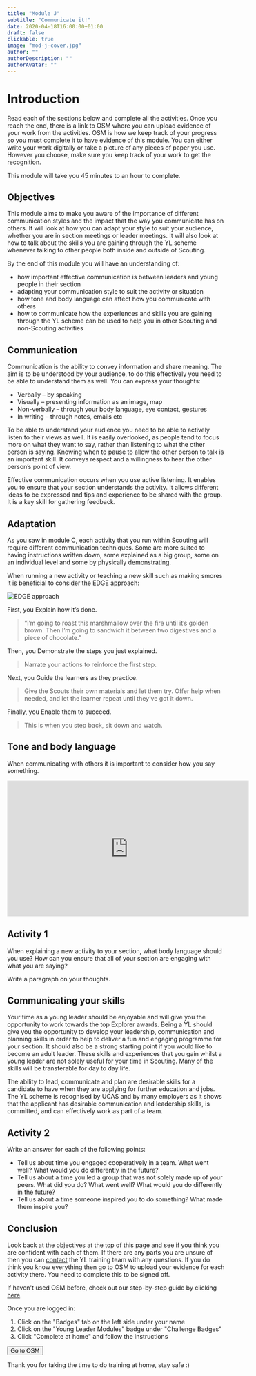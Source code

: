 ```yaml
---
title: "Module J"
subtitle: "Communicate it!"
date: 2020-04-18T16:00:00+01:00
draft: false
clickable: true
image: "mod-j-cover.jpg"
author: ""
authorDescription: ""
authorAvatar: ""
---
```


# Introduction

Read each of the sections below and complete all the activities. Once you reach the end, there is a link to OSM where you can upload evidence of your work from the activities. OSM is how we keep track of your progress so you must complete it to have evidence of this module. You can either write your work digitally or take a picture of any pieces of paper you use. However you choose, make sure you keep track of your work to get the recognition.

This module will take you 45 minutes to an hour to complete.

## Objectives

This module aims to make you aware of the importance of different communication styles and the impact that the way you communicate has on others. It will look at how you can adapt your style to suit your audience, whether you are in section meetings or leader meetings. It will also look at how to talk about the skills you are gaining through the YL scheme whenever talking to other people both inside and outside of Scouting.

By the end of this module you will have an understanding of:

- how important effective communication is between leaders and young people in their section
- adapting your communication style to suit the activity or situation
- how tone and body language can affect how you communicate with others
- how to communicate how the experiences and skills you are gaining through the YL scheme can be used to help you in other Scouting and non-Scouting activities

## Communication

Communication is the ability to convey information and share meaning. The aim is to be understood by your audience, to do this effectively you need to be able to understand them as well. You can express your thoughts:

- Verbally – by speaking
- Visually – presenting information as an image, map
- Non-verbally – through your body language, eye contact, gestures
- In writing – through notes, emails etc

To be able to understand your audience you need to be able to actively listen to their views as well. It is easily overlooked, as people tend to focus more on what they want to say, rather than listening to what the other person is saying. Knowing when to pause to allow the other person to talk is an important skill. It conveys respect and a willingness to hear the other person’s point of view.

Effective communication occurs when you use active listening. It enables you to ensure that your section understands the activity. It allows different ideas to be expressed and tips and experience to be shared with the group. It is a key skill for gathering feedback.

## Adaptation

As you saw in module C, each activity that you run within Scouting will require different communication techniques. Some are more suited to having instructions written down, some explained as a big group, some on an individual level and some by physically demonstrating.

When running a new activity or teaching a new skill such as making smores it is beneficial to consider the EDGE approach:

![EDGE approach](/edge.png)

First, you Explain how it’s done.

> “I’m going to roast this marshmallow over the fire until it’s golden brown. Then I’m going to sandwich it between two digestives and a piece of chocolate.”

Then, you Demonstrate the steps you just explained.

> Narrate your actions to reinforce the first step.

Next, you Guide the learners as they practice.

> Give the Scouts their own materials and let them try. Offer help when needed, and let the learner repeat until they’ve got it down.

Finally, you Enable them to succeed.

> This is when you step back, sit down and watch.

## Tone and body language

When communicating with others it is important to consider how you say something.

<iframe width="560" height="315" src="https://www.youtube.com/embed/tNO-DcC_7hk" frameborder="0" allow="accelerometer; autoplay; encrypted-media; gyroscope; picture-in-picture" allowfullscreen></iframe>

## Activity 1

When explaining a new activity to your section, what body language should you use? How can you ensure that all of your section are engaging with what you are saying?

Write a paragraph on your thoughts.

## Communicating your skills

Your time as a young leader should be enjoyable and will give you the opportunity to work towards the top Explorer awards. Being a YL should give you the opportunity to develop your leadership, communication and planning skills in order to help to deliver a fun and engaging programme for your section. It should also be a strong starting point if you would like to become an adult leader. These skills and experiences that you gain whilst a young leader are not solely useful for your time in Scouting. Many of the skills will be transferable for day to day life.

The ability to lead, communicate and plan are desirable skills for a candidate to have when they are applying for further education and jobs. The YL scheme is recognised by UCAS and by many employers as it shows that the applicant has desirable communication and leadership skills, is committed, and can effectively work as part of a team.

## Activity 2

Write an answer for each of the following points:

- Tell us about time you engaged cooperatively in a team. What went well? What would you do differently in the future?
- Tell us about a time you led a group that was not solely made up of your peers. What did you do? What went well? What would you do differently in the future?
- Tell us about a time someone inspired you to do something? What made them inspire you?

## Conclusion

Look back at the objectives at the top of this page and see if you think you are confident with each of them. If there are any parts you are unsure of then you can [contact](/contact) the YL training team with any questions. If you do think you know everything then go to OSM to upload your evidence for each activity there. You need to complete this to be signed off.

If haven't used OSM before, check out our step-by-step guide by clicking [here](/evidence).

Once you are logged in:

1. Click on the "Badges" tab on the left side under your name
2. Click on the "Young Leader Modules" badge under "Challenge Badges"
3. Click "Complete at home" and follow the instructions

<a href="https://www.onlinescoutmanager.co.uk/main.php">
 <button type="button" class="go-to-osm">Go to OSM</button>
</a>

Thank you for taking the time to do training at home, stay safe :)
